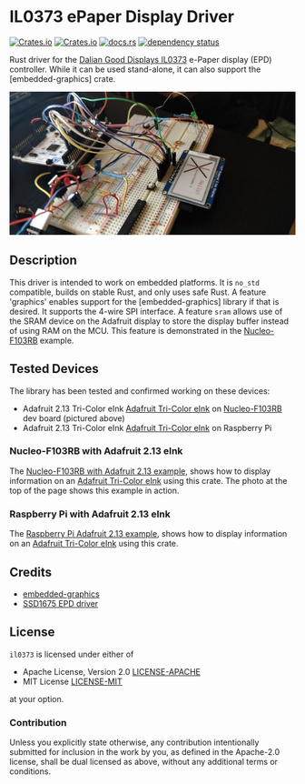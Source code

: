 # IL0373 ePaper Display Driver

[![Crates.io](https://img.shields.io/crates/d/il0373.svg)](https://crates.io/crates/il0373)
[![Crates.io](https://img.shields.io/crates/v/il0373.svg)](https://crates.io/crates/il0373)
[![docs.rs](https://docs.rs/il0373/badge.svg)](https://docs.rs/il0373/)
[![dependency status](https://deps.rs/repo/github/[gpgreen/il0373/status.svg)](https://deps.rs/repo/github/gpgreen/il0373)

Rust driver for the [Dalian Good Displays IL0373][IL0373] e-Paper
display (EPD) controller. While it can be used stand-alone, it can
also support the [embedded-graphics] crate.

<img
src="https://raw.githubusercontent.com/gpgreen/il0373/main/nucleo-epaper.jpg"
width="640" alt="Photo of Adafruit 2.13 eink display on Nucleo-F103RB
dev board" />

## Description

This driver is intended to work on embedded platforms. It is `no_std`
compatible, builds on stable Rust, and only uses safe Rust. A feature
'graphics' enables support for the [embedded-graphics] library if that
is desired. It supports the 4-wire SPI interface. A feature `sram`
allows use of the SRAM device on the Adafruit display to store the
display buffer instead of using RAM on the MCU. This feature is
demonstrated in the [Nucleo-F103RB] example.

## Tested Devices

The library has been tested and confirmed working on these devices:

* Adafruit 2.13 Tri-Color eInk [Adafruit Tri-Color eInk] on [Nucleo-F103RB] dev board (pictured above)
* Adafruit 2.13 Tri-Color eInk [Adafruit Tri-Color eInk] on Raspberry Pi

### Nucleo-F103RB with Adafruit 2.13 eInk

The [Nucleo-F103RB with Adafruit 2.13 example](https://github.com/gpgreen/il0373/tree/main/examples/stm32-eink),
shows how to display information on an [Adafruit Tri-Color eInk] using this crate. The photo
at the top of the page shows this example in action.

### Raspberry Pi with Adafruit 2.13 eInk

The [Raspberry Pi Adafruit 2.13 example](https://github.com/gpgreen/il0373/blob/main/examples/adafruit_eink.rs),
shows how to display information on an [Adafruit Tri-Color eInk] using this crate.

## Credits

* [embedded-graphics](https://crates.io/crates/embedded-graphics)
* [SSD1675 EPD driver](https://github.com/wezm/ssd1675)

## License

`il0373` is licensed under either of

- Apache License, Version 2.0 [LICENSE-APACHE](LICENSE-APACHE)
- MIT License [LICENSE-MIT](LICENSE-MIT)

at your option.

### Contribution

Unless you explicitly state otherwise, any contribution intentionally submitted
for inclusion in the work by you, as defined in the Apache-2.0 license, shall be
dual licensed as above, without any additional terms or conditions.

[Adafruit Tri-Color eInk]: https://www.adafruit.com/product/4086
[cross]: https://github.com/rust-embedded/cross
[embedded-hal]: https://crates.io/crates/embedded-hal
[IL0373]: https://www.e-paper-display.com/download_detail/downloadsId%3d535.html
[Nucleo-F103RB]: https://github.com/gpgreen/il0373/tree/main/examples/stm32-eink
